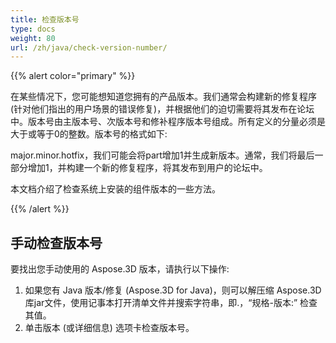 ```yaml
---
title: 检查版本号
type: docs
weight: 80
url: /zh/java/check-version-number/
---
```

{{% alert color="primary" %}}

在某些情况下，您可能想知道您拥有的产品版本。我们通常会构建新的修复程序 (针对他们指出的用户场景的错误修复)，并根据他们的迫切需要将其发布在论坛中。版本号由主版本号、次版本号和修补程序版本号组成。所有定义的分量必须是大于或等于0的整数。版本号的格式如下:

major.minor.hotfix，我们可能会将part增加1并生成新版本。通常，我们将最后一部分增加1，并构建一个新的修复程序，将其发布到用户的论坛中。

本文档介绍了检查系统上安装的组件版本的一些方法。

{{% /alert %}}

##  **手动检查版本号**

要找出您手动使用的 Aspose.3D 版本，请执行以下操作:

1. 如果您有 Java 版本/修复 (Aspose.3D for Java)，则可以解压缩 Aspose.3D 库jar文件，使用记事本打开清单文件并搜索字符串，即.，“规格-版本:” 检查其值。
1. 单击版本 (或详细信息) 选项卡检查版本号。

